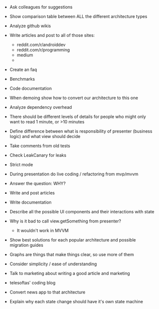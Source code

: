 - Ask colleagues for suggestions

- Show comparison table between ALL the different architecture types

- Analyze github wikis

- Write articles and post to all of those sites:
    - reddit.com/r/androiddev
    - reddit.com/r/programming
    - medium
    - 

- Create an faq

- Benchmarks

- Code documentation

- When demoing show how to convert our architecture to this one

- Analyze dependency overhead

- There should be different levels of details for people who might only want to read 1 minute, or >10 minutes

- Define difference between what is responsibility of presenter (business logic) and what view should decide

- Take comments from old tests

- Check LeakCanary for leaks

- Strict mode

- During presentation do live coding / refactoring from mvp/mvvm

- Answer the question: WHY?

- Write and post articles

- Write documentation 

- Describe all the possible UI components and their interactions with state

- Why is it bad to call view.getSomething from presenter?
    * It wouldn't work in MVVM

- Show best solutions for each popular architecture and possible migration guides

- Graphs are things that make things clear, so use more of them

- Consider simplicity / ease of understanding

- Talk to marketing about writing a good article and marketing

- telesoftas' coding blog

- Convert news app to that architecture

- Explain why each state change should have it's own state machine

